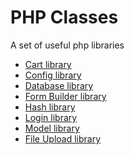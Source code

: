 PHP Classes
===========

A set of useful php libraries

* [Cart library](https://raw.githubusercontent.com/nicksheffield/php_classes/master/cart.lib.php)
* [Config library](https://raw.githubusercontent.com/nicksheffield/php_classes/master/config.lib.php)
* [Database library](https://raw.githubusercontent.com/nicksheffield/php_classes/master/database.lib.php)
* [Form Builder library](https://raw.githubusercontent.com/nicksheffield/php_classes/master/form.lib.php)
* [Hash library](https://raw.githubusercontent.com/nicksheffield/php_classes/master/hash.lib.php)
* [Login library](https://raw.githubusercontent.com/nicksheffield/php_classes/master/login.lib.php)
* [Model library](https://raw.githubusercontent.com/nicksheffield/php_classes/master/model.lib.php)
* [File Upload library](https://raw.githubusercontent.com/nicksheffield/php_classes/master/upload.lib.php)